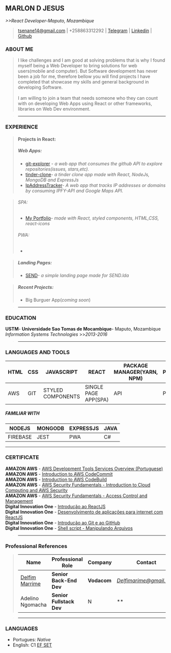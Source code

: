 ## MARLON D JESUS
*>>React Developer-Maputo, Mozambique*

>tsenane14@gmail.com | +258863312292 | [Telegram](https://telegram.me/exabitcore) | [Linkedin](https://www.linkedin.com/in/marlon-d-jesus-6874271ab/) | [Github](https://www.github.com/paichato)<br/>

### ABOUT ME
> I like challenges and I am good at solving problems that is why I found myself being a Web
Developer to bring solutions for web users(mobile and computer). 
But Software development has never been a job for me, therefore bellow you will find projects I have completed that showcase
 my skills and general background in developing Software. <br/><br/>
 I am willing to join a team that needs someone who they
 can count with on developing Web Apps using React or other frameworks, libraries on Web Dev environment.


> - - - - -

### EXPERIENCE

> #### Projects in React:
> ##### Web Apps:
> -  [git-explorer](https://paichato.github.io/git-explorer) - *a web app that consumes the github API to explore repositories(issues, stars,etc).*<br/>
>  - [tinder-clone](https://paichato.github.io/tinder-clone/)- *a tinder clone app made with React, NodeJs, MongoDB and ExpressJs*<br/>
> - [IpAddressTracker](https://paichato.github.io/ipadrrestracker/)- *A web app that tracks IP addresses or domains by consuming IPFY-API and Google Maps API.*
  
> ###### SPA:
>  - [My Portfolio](https://paichato.github.io/marlon-portfolio)- *made with React, styled components, HTML,CSS, react-icons*<br/>
> ###### PWA:
>  -

> ##### Landing Pages:
>  - [SEND](https://paichato.github.io/send/)- *a simple landing page made for SEND.lda* <br/>
 
> ##### Recent Projects:
>  - Big Burguer App(*coming soon*)

  > - - - - - - 

### EDUCATION
> > >
**USTM**- **Universidade Sao Tomas de Mocambique**- Maputo, Mozambique *Information Systems Technologies* >>*2013-2016*
> - - - - -

### LANGUAGES AND TOOLS
HTML     | CSS          | JAVASCRIPT | REACT | PACKAGE MANAGER(YARN, NPM) | PHOTOSHOP | axios
---------|--------------|-----------|----------|----------|----------|----------
AWS    | GIT          | STYLED COMPONENTS | SINGLE PAGE APP(SPA) | API| PYTHON 

##### FAMILIAR WITH
NODEJS     | MONGODB          | EXPRESSJS | JAVA
---------|--------------|-----------|-----------
FIREBASE    | JEST          | PWA | C#

----------

  ### CERTIFICATE
   **AMAZON AWS** - [AWS Development Tools Services Overview (Portuguese)](https://www.aws.training/Transcript/CompletionCertificateHtml?transcriptid=EjmgqLahjUyWa1sQ3oN_CQ2)<br/>
  **AMAZON AWS** - [Introduction to AWS CodeCommit](https://www.aws.training/Transcript/CompletionCertificateHtml?transcriptid=sYAxmMETCkKlfIUXiwjMvA2)<br/>
  **AMAZON AWS** - [Introduction to AWS CodeBuild](https://www.aws.training/Transcript/CompletionCertificateHtml?transcriptid=c4UEYG5Q20iwpAC2iM5Fww2)<br/>
  **AMAZON AWS** - [AWS Security Fundamentals - Introduction to Cloud Computing and AWS Security](https://www.aws.training/Transcript/CompletionCertificateHtml?transcriptid=I97sR2RvFUWuoyKTH8xM0w2)<br/>
  **AMAZON AWS** - [AWS Security Fundamentals - Access Control and Management](https://www.aws.training/Transcript/CompletionCertificateHtml?transcriptid=tfTVAbz_vUaR9ZW8mmslPg2)<br/>
  **Digital Innovation One** - [Introdução ao ReactJS](https://github.com/paichato/resume/blob/main/certificates/Certificado-Introducao%20ao%20ReactJs-DIgitalInnovationOne-701AA6FC.pdf)<br/>
  **Digital Innovation One** - [Desenvolvimento de aplicações para internet com ReactJS](https://github.com/paichato/resume/blob/main/certificates/Certificado-Desenvolvimento%20de%20aplica%C3%A7%C3%B5es%20para%20internet%20com%20ReactJS-A797485F.pdf)<br/>
  **Digital Innovation One** - [ Introdução ao Git e ao GitHub](https://certificates.digitalinnovation.one/BE912866)<br/>
   **Digital Innovation One** - [Shell script - Manipulando Arquivos ](https://certificates.digitalinnovation.one/772979B1)<br/>
 
  > - - - - - -
  
  ### Professional References
  > Name | Professional Role | Company | Contact
  > ---|---|---|---
  > [Delfim Marrime](https://www.linkedin.com/in/delfimarime/)   |   **Senior Back-End Dev** |**Vodacom** |  *Delfimarime@gmail.com* <br/>
  > Adelino Ngomacha  |  **Senior Fullstack Dev** | N |   **
 
  
  > - - - - - -
  ### LANGUAGES
  - Portugues: *Native*
  - English: C1 [EF SET](https://www.efset.org/cert/2qD9Wd)
  
